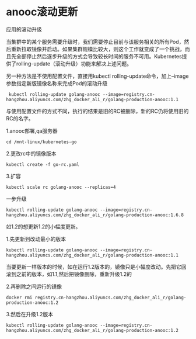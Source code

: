 
# anooc滚动更新

应用的滚动升级

当集群中的某个服务需要升级时，我们需要停止目前与该服务相关的所有Pod，然后重新拉取镜像并启动。如果集群规模比较大，则这个工作就变成了一个挑战，而且先全部停止然后逐步升级的方式会导致较长时间的服务不可用。Kubernetes提供了rolling-update（滚动升级）功能来解决上述问题。 


另一种方法是不使用配置文件，直接用kubectl rolling-update命令，加上–image参数指定新版镜像名称来完成Pod的滚动升级

     kubectl rolling-update golang-anooc --image=registry.cn-hangzhou.aliyuncs.com/zhg_docker_ali_r/golang-production-anooc:1.1


与使用配置文件的方式不同，执行的结果是旧的RC被删除，新的RC仍将使用旧的RC的名字。 



1.anooc部署,qa服务器

    cd /mnt-linux/kubernetes-go

2.更改rc中的镜像版本

    kubectl create -f go-rc.yaml

3.扩容

    kubectl scale rc golang-anooc --replicas=4


一步升级

    kubectl rolling-update golang-anooc --image=registry.cn-hangzhou.aliyuncs.com/zhg_docker_ali_r/golang-production-anooc:1.6.8


如1.2的想更新1.2的小幅度更新。

1.先更新到改动最小的版本

	kubectl rolling-update golang-anooc --image=registry.cn-hangzhou.aliyuncs.com/zhg_docker_ali_r/golang-production-anooc:1.1

当要更新一样版本的时候，如在运行1.2版本的，镜像只是小幅度改动。先把它回滚到之前的版本，如1.1,然后把镜像删除，重新升级1.2的

2.再删除之间运行的镜像

    docker rmi registry.cn-hangzhou.aliyuncs.com/zhg_docker_ali_r/golang-production-anooc:1.2

3.然后在升级1.2版本

	kubectl rolling-update golang-anooc --image=registry.cn-hangzhou.aliyuncs.com/zhg_docker_ali_r/golang-production-anooc:1.2
